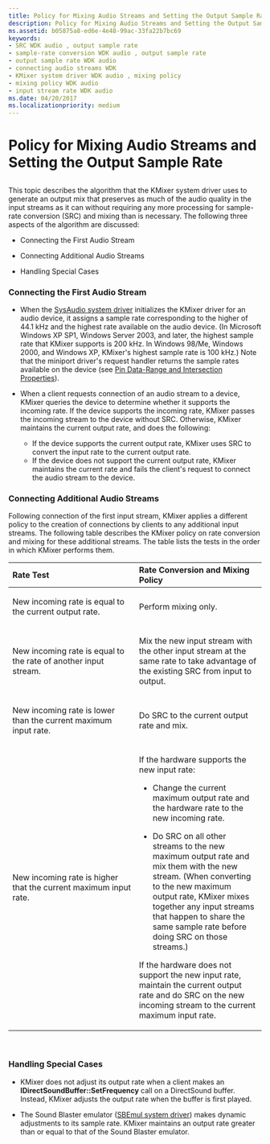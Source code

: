 ```yaml
---
title: Policy for Mixing Audio Streams and Setting the Output Sample Rate
description: Policy for Mixing Audio Streams and Setting the Output Sample Rate
ms.assetid: b05875a8-ed6e-4e48-99ac-33fa22b7bc69
keywords:
- SRC WDK audio , output sample rate
- sample-rate conversion WDK audio , output sample rate
- output sample rate WDK audio
- connecting audio streams WDK
- KMixer system driver WDK audio , mixing policy
- mixing policy WDK audio
- input stream rate WDK audio
ms.date: 04/20/2017
ms.localizationpriority: medium
---
```


# Policy for Mixing Audio Streams and Setting the Output Sample Rate


## <span id="ddk_policy_for_mixing_audio_streams_and_setting_the_output_sample_rate"></span><span id="DDK_POLICY_FOR_MIXING_AUDIO_STREAMS_AND_SETTING_THE_OUTPUT_SAMPLE_RATE"></span>


This topic describes the algorithm that the KMixer system driver uses to generate an output mix that preserves as much of the audio quality in the input streams as it can without requiring any more processing for sample-rate conversion (SRC) and mixing than is necessary. The following three aspects of the algorithm are discussed:

-   Connecting the First Audio Stream

-   Connecting Additional Audio Streams

-   Handling Special Cases

### <span id="connecting_the_first_audio_stream"></span><span id="CONNECTING_THE_FIRST_AUDIO_STREAM"></span>Connecting the First Audio Stream

-   When the [SysAudio system driver](kernel-mode-wdm-audio-components.md#sysaudio_system_driver) initializes the KMixer driver for an audio device, it assigns a sample rate corresponding to the higher of 44.1 kHz and the highest rate available on the audio device. (In Microsoft Windows XP SP1, Windows Server 2003, and later, the highest sample rate that KMixer supports is 200 kHz. In Windows 98/Me, Windows 2000, and Windows XP, KMixer's highest sample rate is 100 kHz.) Note that the miniport driver's request handler returns the sample rates available on the device (see [Pin Data-Range and Intersection Properties](pin-data-range-and-intersection-properties.md)).

-   When a client requests connection of an audio stream to a device, KMixer queries the device to determine whether it supports the incoming rate. If the device supports the incoming rate, KMixer passes the incoming stream to the device without SRC. Otherwise, KMixer maintains the current output rate, and does the following:
    -   If the device supports the current output rate, KMixer uses SRC to convert the input rate to the current output rate.
    -   If the device does not support the current output rate, KMixer maintains the current rate and fails the client's request to connect the audio stream to the device.

### <span id="connecting_additional_audio_streams"></span><span id="CONNECTING_ADDITIONAL_AUDIO_STREAMS"></span>Connecting Additional Audio Streams

Following connection of the first input stream, KMixer applies a different policy to the creation of connections by clients to any additional input streams. The following table describes the KMixer policy on rate conversion and mixing for these additional streams. The table lists the tests in the order in which KMixer performs them.

<table>
<colgroup>
<col width="50%" />
<col width="50%" />
</colgroup>
<thead>
<tr class="header">
<th align="left">Rate Test</th>
<th align="left">Rate Conversion and Mixing Policy</th>
</tr>
</thead>
<tbody>
<tr class="odd">
<td align="left"><p>New incoming rate is equal to the current output rate.</p></td>
<td align="left"><p>Perform mixing only.</p></td>
</tr>
<tr class="even">
<td align="left"><p>New incoming rate is equal to the rate of another input stream.</p></td>
<td align="left"><p>Mix the new input stream with the other input stream at the same rate to take advantage of the existing SRC from input to output.</p></td>
</tr>
<tr class="odd">
<td align="left"><p>New incoming rate is lower than the current maximum input rate.</p></td>
<td align="left"><p>Do SRC to the current output rate and mix.</p></td>
</tr>
<tr class="even">
<td align="left"><p>New incoming rate is higher that the current maximum input rate.</p></td>
<td align="left"><p>If the hardware supports the new input rate:</p>
<ul>
<li><p>Change the current maximum output rate and the hardware rate to the new incoming rate.</p></li>
<li><p>Do SRC on all other streams to the new maximum output rate and mix them with the new stream. (When converting to the new maximum output rate, KMixer mixes together any input streams that happen to share the same sample rate before doing SRC on those streams.)</p></li>
</ul>
<p>If the hardware does not support the new input rate, maintain the current output rate and do SRC on the new incoming stream to the current maximum input rate.</p></td>
</tr>
</tbody>
</table>

 

### <span id="handling_special_cases"></span><span id="HANDLING_SPECIAL_CASES"></span>Handling Special Cases

-   KMixer does not adjust its output rate when a client makes an **IDirectSoundBuffer::SetFrequency** call on a DirectSound buffer. Instead, KMixer adjusts the output rate when the buffer is first played.

-   The Sound Blaster emulator ([SBEmul system driver](kernel-mode-wdm-audio-components.md#sbemul_system_driver)) makes dynamic adjustments to its sample rate. KMixer maintains an output rate greater than or equal to that of the Sound Blaster emulator.

 

 





